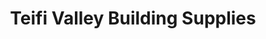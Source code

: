 ---
title: "Teifi Valley Building Supplies"
url: /castell-newydd-emlyn-newcastle-emlyn/teifi-valley-building-supplies/
shop: trade
---